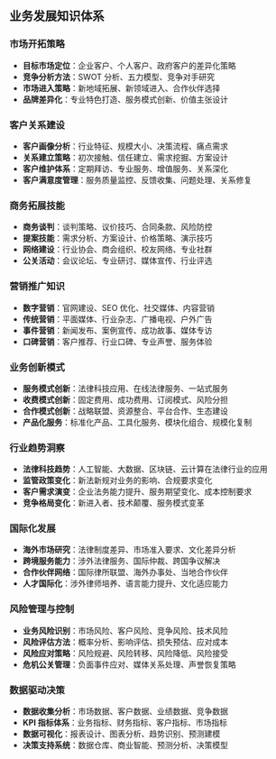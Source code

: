 ## 业务发展知识体系

### 市场开拓策略

- **目标市场定位**：企业客户、个人客户、政府客户的差异化策略
- **竞争分析方法**：SWOT 分析、五力模型、竞争对手研究
- **市场进入策略**：新地域拓展、新领域进入、合作伙伴选择
- **品牌差异化**：专业特色打造、服务模式创新、价值主张设计

### 客户关系建设

- **客户画像分析**：行业特征、规模大小、决策流程、痛点需求
- **关系建立策略**：初次接触、信任建立、需求挖掘、方案设计
- **客户维护体系**：定期拜访、专业服务、增值服务、关系深化
- **客户满意度管理**：服务质量监控、反馈收集、问题处理、关系修复

### 商务拓展技能

- **商务谈判**：谈判策略、议价技巧、合同条款、风险防控
- **提案技能**：需求分析、方案设计、价格策略、演示技巧
- **网络建设**：行业协会、商会组织、校友网络、专业社群
- **公关活动**：会议论坛、专业研讨、媒体宣传、行业评选

### 营销推广知识

- **数字营销**：官网建设、SEO 优化、社交媒体、内容营销
- **传统营销**：平面媒体、行业杂志、广播电视、户外广告
- **事件营销**：新闻发布、案例宣传、成功故事、媒体专访
- **口碑营销**：客户推荐、行业口碑、专业声誉、服务体验

### 业务创新模式

- **服务模式创新**：法律科技应用、在线法律服务、一站式服务
- **收费模式创新**：固定费用、成功费用、订阅模式、风险分担
- **合作模式创新**：战略联盟、资源整合、平台合作、生态建设
- **产品化服务**：标准化产品、工具化服务、模块化组合、规模化复制

### 行业趋势洞察

- **法律科技趋势**：人工智能、大数据、区块链、云计算在法律行业的应用
- **监管政策变化**：新法新规对业务的影响、合规要求变化
- **客户需求演变**：企业法务能力提升、服务期望变化、成本控制要求
- **竞争格局变化**：新进入者、技术颠覆、服务模式变革

### 国际化发展

- **海外市场研究**：法律制度差异、市场准入要求、文化差异分析
- **跨境服务能力**：涉外法律服务、国际仲裁、跨国争议解决
- **合作伙伴网络**：国际律所联盟、海外办事处、当地合作伙伴
- **人才国际化**：涉外律师培养、语言能力提升、文化适应能力

### 风险管理与控制

- **业务风险识别**：市场风险、客户风险、竞争风险、技术风险
- **风险评估方法**：概率分析、影响评估、损失预估、应对成本
- **风险应对策略**：风险规避、风险转移、风险降低、风险接受
- **危机公关管理**：负面事件应对、媒体关系处理、声誉恢复策略

### 数据驱动决策

- **数据收集分析**：市场数据、客户数据、业绩数据、竞争数据
- **KPI 指标体系**：业务指标、财务指标、客户指标、市场指标
- **数据可视化**：报表设计、图表分析、趋势识别、预测建模
- **决策支持系统**：数据仓库、商业智能、预测分析、决策模型
